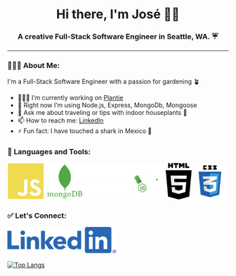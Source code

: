 <h1 align="center">Hi there, I'm José 👋🏼</h1>
<h3 align="center">A creative Full-Stack Software Engineer in Seattle, WA. ☔️ </h3>

---

### 🙇🏻‍♂️ About Me:

I'm a Full-Stack Software Engineer with a passion for gardening 🪴 

- 👨🏻‍💻 I’m currently working on [Plantie](https://github.com/JoseGalvez-H/plantie)
- 🧠 Right now I’m using Node.js, Express, MongoDb, Mongoose
- 💬 Ask me about traveling or tips with indoor houseplants 🌱
- 📫 How to reach me: [LinkedIn](https://www.linkedin.com/in/josegalvez-h/)
- ⚡ Fun fact: I have touched a shark in Mexico 🦈

### 💾 Languages and Tools:

![JavaScript, MongoDb, Express, Node.js, HTML5, CSS3](assets/languages2.png)

### ✅ Let's Connect:
[![LinkedIn](assets/linkedinlogo.png)](https://www.linkedin.com/in/josegalvez-h/)

[![Top Langs](https://github-readme-stats.vercel.app/api/top-langs/?username=josegalvez-h&layout=compact&theme=vision-friendly-dark)](https://github.com/anuraghazra/github-readme-stats)







